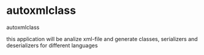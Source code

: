 autoxmlclass
============

autoxmlclass

this application will be analize xml-file and generate classes, serializers and deserializers for different languages
